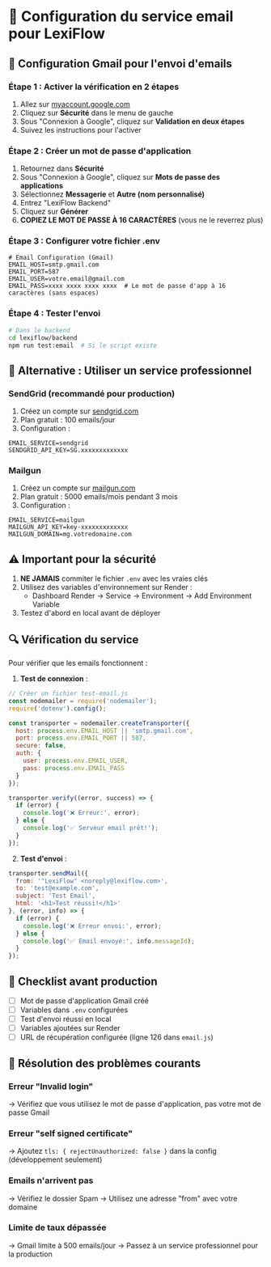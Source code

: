 # 📧 Configuration du service email pour LexiFlow

## 🔧 Configuration Gmail pour l'envoi d'emails

### Étape 1 : Activer la vérification en 2 étapes
1. Allez sur [myaccount.google.com](https://myaccount.google.com)
2. Cliquez sur **Sécurité** dans le menu de gauche
3. Sous "Connexion à Google", cliquez sur **Validation en deux étapes**
4. Suivez les instructions pour l'activer

### Étape 2 : Créer un mot de passe d'application
1. Retournez dans **Sécurité**
2. Sous "Connexion à Google", cliquez sur **Mots de passe des applications**
3. Sélectionnez **Messagerie** et **Autre (nom personnalisé)**
4. Entrez "LexiFlow Backend"
5. Cliquez sur **Générer**
6. **COPIEZ LE MOT DE PASSE À 16 CARACTÈRES** (vous ne le reverrez plus)

### Étape 3 : Configurer votre fichier .env
```env
# Email Configuration (Gmail)
EMAIL_HOST=smtp.gmail.com
EMAIL_PORT=587
EMAIL_USER=votre.email@gmail.com
EMAIL_PASS=xxxx xxxx xxxx xxxx  # Le mot de passe d'app à 16 caractères (sans espaces)
```

### Étape 4 : Tester l'envoi
```bash
# Dans le backend
cd lexiflow/backend
npm run test:email  # Si le script existe
```

## 🚀 Alternative : Utiliser un service professionnel

### SendGrid (recommandé pour production)
1. Créez un compte sur [sendgrid.com](https://sendgrid.com)
2. Plan gratuit : 100 emails/jour
3. Configuration :
```env
EMAIL_SERVICE=sendgrid
SENDGRID_API_KEY=SG.xxxxxxxxxxxxx
```

### Mailgun
1. Créez un compte sur [mailgun.com](https://mailgun.com)
2. Plan gratuit : 5000 emails/mois pendant 3 mois
3. Configuration :
```env
EMAIL_SERVICE=mailgun
MAILGUN_API_KEY=key-xxxxxxxxxxxxx
MAILGUN_DOMAIN=mg.votredomaine.com
```

## ⚠️ Important pour la sécurité

1. **NE JAMAIS** commiter le fichier `.env` avec les vraies clés
2. Utilisez des variables d'environnement sur Render :
   - Dashboard Render → Service → Environment → Add Environment Variable
3. Testez d'abord en local avant de déployer

## 🔍 Vérification du service

Pour vérifier que les emails fonctionnent :

1. **Test de connexion** :
```javascript
// Créer un fichier test-email.js
const nodemailer = require('nodemailer');
require('dotenv').config();

const transporter = nodemailer.createTransporter({
  host: process.env.EMAIL_HOST || 'smtp.gmail.com',
  port: process.env.EMAIL_PORT || 587,
  secure: false,
  auth: {
    user: process.env.EMAIL_USER,
    pass: process.env.EMAIL_PASS
  }
});

transporter.verify((error, success) => {
  if (error) {
    console.log('❌ Erreur:', error);
  } else {
    console.log('✅ Serveur email prêt!');
  }
});
```

2. **Test d'envoi** :
```javascript
transporter.sendMail({
  from: '"LexiFlow" <noreply@lexiflow.com>',
  to: 'test@example.com',
  subject: 'Test Email',
  html: '<h1>Test réussi!</h1>'
}, (error, info) => {
  if (error) {
    console.log('❌ Erreur envoi:', error);
  } else {
    console.log('✅ Email envoyé:', info.messageId);
  }
});
```

## 📝 Checklist avant production

- [ ] Mot de passe d'application Gmail créé
- [ ] Variables dans `.env` configurées
- [ ] Test d'envoi réussi en local
- [ ] Variables ajoutées sur Render
- [ ] URL de récupération configurée (ligne 126 dans `email.js`)

## 🐛 Résolution des problèmes courants

### Erreur "Invalid login"
→ Vérifiez que vous utilisez le mot de passe d'application, pas votre mot de passe Gmail

### Erreur "self signed certificate"
→ Ajoutez `tls: { rejectUnauthorized: false }` dans la config (développement seulement)

### Emails n'arrivent pas
→ Vérifiez le dossier Spam
→ Utilisez une adresse "from" avec votre domaine

### Limite de taux dépassée
→ Gmail limite à 500 emails/jour
→ Passez à un service professionnel pour la production